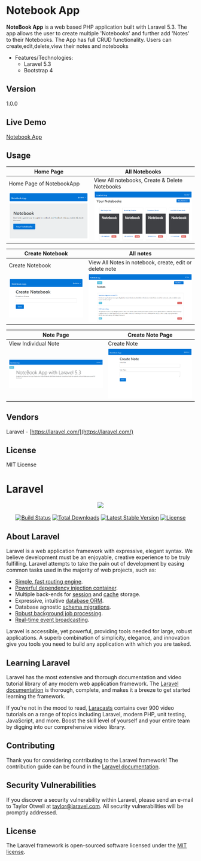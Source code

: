 # Notebook App

**NoteBook App** is a web based PHP application built with Laravel 5.3. The app allows the user to create multiple 'Notebooks' and further add 'Notes' to their Notebooks. The App has full CRUD functionality. Users can create,edit,delete,view their notes and notebooks

* Features/Technologies: 
  * Laravel 5.3
  * Bootstrap 4

## Version
1.0.0

## Live Demo
 [Notebook App](http://jyotsnasingh.com/projects/Laravel/NotebookApp/)

## Usage

**Home Page** | **All Notebooks**
--- | ---
Home Page of NotebookApp | View All notebooks, Create & Delete Notebooks
![alt text](https://github.com/Jyotsna-Singh/NoteBookApp/blob/master/public/img/Notebookhome.PNG "Notebook Home")  | ![alt text](https://github.com/Jyotsna-Singh/NoteBookApp/blob/master/public/img/allnotebooks.PNG "All Notebooks")

**Create Notebook** | **All notes**
--- | --- 
Create Notebook | View All Notes in notebook, create, edit or delete note  
![alt text](https://github.com/Jyotsna-Singh/NoteBookApp/blob/master/public/img/create-notebook.PNG "Create Notebook")  | ![alt text](https://github.com/Jyotsna-Singh/NoteBookApp/blob/master/public/img/allnotes.PNG "All notes") 


**Note Page** | **Create Note Page**
--- | --- 
View Individual Note | Create Note  
![alt text](https://github.com/Jyotsna-Singh/NoteBookApp/blob/master/public/img/note.PNG "Note")  | ![alt text](https://github.com/Jyotsna-Singh/NoteBookApp/blob/master/public/img/createnote.PNG "CreateNote") 


## Vendors
Laravel - [https://laravel.com/](https://laravel.com/) 



## License
MIT License

# Laravel
<p align="center"><img src="https://laravel.com/assets/img/components/logo-laravel.svg"></p>

<p align="center">
<a href="https://travis-ci.org/laravel/framework"><img src="https://travis-ci.org/laravel/framework.svg" alt="Build Status"></a>
<a href="https://packagist.org/packages/laravel/framework"><img src="https://poser.pugx.org/laravel/framework/d/total.svg" alt="Total Downloads"></a>
<a href="https://packagist.org/packages/laravel/framework"><img src="https://poser.pugx.org/laravel/framework/v/stable.svg" alt="Latest Stable Version"></a>
<a href="https://packagist.org/packages/laravel/framework"><img src="https://poser.pugx.org/laravel/framework/license.svg" alt="License"></a>
</p>

## About Laravel

Laravel is a web application framework with expressive, elegant syntax. We believe development must be an enjoyable, creative experience to be truly fulfilling. Laravel attempts to take the pain out of development by easing common tasks used in the majority of web projects, such as:

- [Simple, fast routing engine](https://laravel.com/docs/routing).
- [Powerful dependency injection container](https://laravel.com/docs/container).
- Multiple back-ends for [session](https://laravel.com/docs/session) and [cache](https://laravel.com/docs/cache) storage.
- Expressive, intuitive [database ORM](https://laravel.com/docs/eloquent).
- Database agnostic [schema migrations](https://laravel.com/docs/migrations).
- [Robust background job processing](https://laravel.com/docs/queues).
- [Real-time event broadcasting](https://laravel.com/docs/broadcasting).

Laravel is accessible, yet powerful, providing tools needed for large, robust applications. A superb combination of simplicity, elegance, and innovation give you tools you need to build any application with which you are tasked.

## Learning Laravel

Laravel has the most extensive and thorough documentation and video tutorial library of any modern web application framework. The [Laravel documentation](https://laravel.com/docs) is thorough, complete, and makes it a breeze to get started learning the framework.

If you're not in the mood to read, [Laracasts](https://laracasts.com) contains over 900 video tutorials on a range of topics including Laravel, modern PHP, unit testing, JavaScript, and more. Boost the skill level of yourself and your entire team by digging into our comprehensive video library.

## Contributing

Thank you for considering contributing to the Laravel framework! The contribution guide can be found in the [Laravel documentation](http://laravel.com/docs/contributions).

## Security Vulnerabilities

If you discover a security vulnerability within Laravel, please send an e-mail to Taylor Otwell at taylor@laravel.com. All security vulnerabilities will be promptly addressed.

## License

The Laravel framework is open-sourced software licensed under the [MIT license](http://opensource.org/licenses/MIT).

